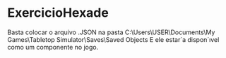 # ExercicioHexade

Basta colocar o arquivo .JSON na pasta
C:\Users\USER\Documents\My Games\Tabletop Simulator\Saves\Saved
Objects
E ele estar´a dispon´ıvel como um componente no jogo.
